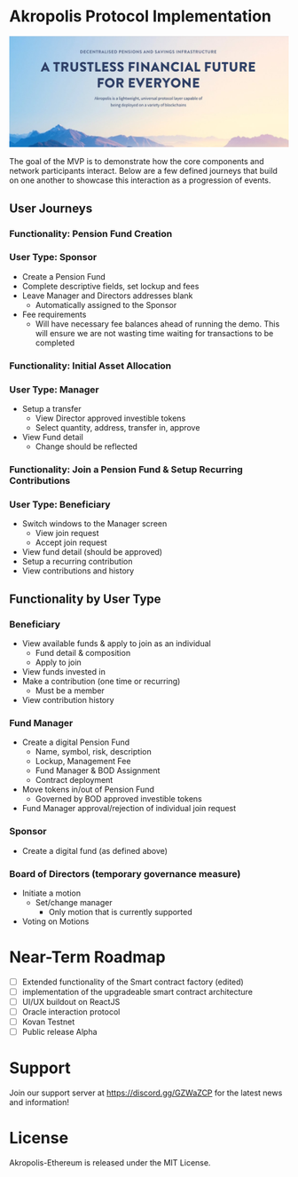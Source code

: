

# Akropolis Protocol Implementation

![Akropolis](banner.png?raw=true)

The goal of the MVP is to demonstrate how the core components and network participants interact. Below are a few defined journeys that build on one another to showcase this interaction as a progression of events.
 
## User Journeys


### Functionality: Pension Fund Creation
### User Type: Sponsor
  - Create a Pension Fund
  - Complete descriptive fields, set lockup and fees
  - Leave Manager and Directors addresses blank
    - Automatically assigned to the Sponsor
  - Fee requirements 
    - Will have necessary fee balances ahead of running the demo. This will ensure we are not wasting time waiting for transactions to be completed

### Functionality: Initial Asset Allocation
### User Type: Manager
  - Setup a transfer
    - View Director approved investible tokens
    - Select quantity, address, transfer in, approve
  - View Fund detail
    - Change should be reflected
    
### Functionality: Join a Pension Fund & Setup Recurring Contributions
### User Type: Beneficiary
  - Switch windows to the Manager screen
    - View join request
    - Accept join request
  - View fund detail (should be approved)
  - Setup a recurring contribution
  - View contributions and history

## Functionality by User Type 

### Beneficiary

- View available funds & apply to join as an individual
  - Fund detail & composition
  - Apply to join
- View funds invested in
- Make a contribution (one time or recurring)
  - Must be a member
- View contribution history

### Fund Manager

- Create a digital Pension Fund 
  - Name, symbol, risk, description
  - Lockup, Management Fee
  - Fund Manager & BOD Assignment
  - Contract deployment
- Move tokens in/out of Pension Fund
  - Governed by BOD approved investible tokens
- Fund Manager approval/rejection of individual join request

### Sponsor

- Create a digital fund (as defined above)

### Board of Directors (temporary governance measure)

- Initiate a motion
  - Set/change manager
    - Only motion that is currently supported
- Voting on Motions

# Near-Term Roadmap
- [ ]  Extended functionality of the Smart contract factory (edited)
- [ ]  implementation of the upgradeable smart contract architecture
- [ ]  UI/UX buildout on ReactJS
- [ ]  Oracle interaction protocol
- [ ]  Kovan Testnet
- [ ]  Public release Alpha

# Support
Join our support server at https://discord.gg/GZWaZCP for the latest news and information!

# License
Akropolis-Ethereum is released under the MIT License.
